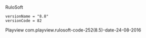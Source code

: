 RuloSoft

    versionName = "8.8"
    versionCode = 82

Playview com.playview.rulosoft-code-252(8.5)-date-24-08-2016
